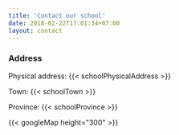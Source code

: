 ```yaml
---
title: 'Contact our school'
date: 2018-02-22T17:01:34+07:00
layout: contact
---
```

### Address
Physical address: {{< schoolPhysicalAddress >}}

Town: {{< schoolTown >}}

Province: {{< schoolProvince >}}

{{< googleMap height="300" >}}